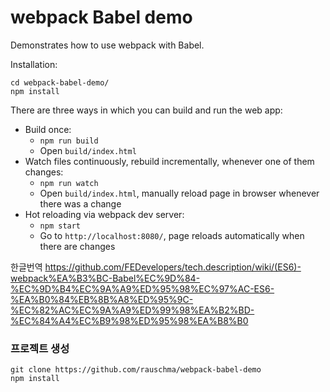 # webpack Babel demo

Demonstrates how to use webpack with Babel.

Installation:

```
cd webpack-babel-demo/
npm install
```

There are three ways in which you can build and run the web app:

* Build once:
    * `npm run build`
    * Open `build/index.html`
* Watch files continuously, rebuild incrementally, whenever one of them changes:
    * `npm run watch`
    * Open `build/index.html`, manually reload page in browser whenever there was a change
* Hot reloading via webpack dev server:
    * `npm start`
    * Go to `http://localhost:8080/`, page reloads automatically when there are changes
    
한글번역
https://github.com/FEDevelopers/tech.description/wiki/(ES6)-webpack%EA%B3%BC-Babel%EC%9D%84-%EC%9D%B4%EC%9A%A9%ED%95%98%EC%97%AC-ES6-%EA%B0%84%EB%8B%A8%ED%95%9C-%EC%82%AC%EC%9A%A9%ED%99%98%EA%B2%BD-%EC%84%A4%EC%B9%98%ED%95%98%EA%B8%B0


### 프로젝트 생성
```
git clone https://github.com/rauschma/webpack-babel-demo
npm install
```
